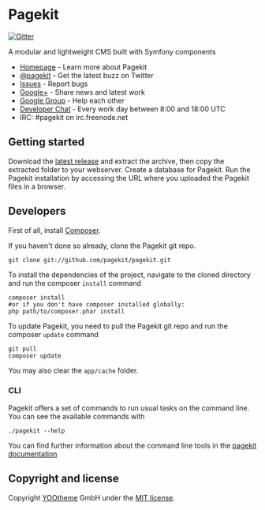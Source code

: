 # Pagekit

[![Gitter](https://badges.gitter.im/Join%20Chat.svg)](https://gitter.im/pagekit/pagekit?utm_source=badge&utm_medium=badge&utm_campaign=pr-badge&utm_content=badge)

A modular and lightweight CMS built with Symfony components

* [Homepage](http://pagekit.com) - Learn more about Pagekit
* [@pagekit](https://twitter.com/pagekit) - Get the latest buzz on Twitter
* [Issues](http://github.com/pagekit/pagekit/issues) - Report bugs
* [Google+](https://plus.google.com/communities/104125443335488004107) - Share news and latest work
* [Google Group](https://plus.google.com/communities/104125443335488004107) - Help each other
* [Developer Chat](https://www.hipchat.com/giPcIKmrx) - Every work day between 8:00 and 18:00 UTC
* IRC: #pagekit on irc.freenode.net

## Getting started

Download the [latest release](http://www.pagekit.com) and extract the archive, then copy the extracted folder to your webserver.
Create a database for Pagekit.
Run the Pagekit installation by accessing the URL where you uploaded the Pagekit files in a browser.


## Developers

First of all, install [Composer](https://getcomposer.org/doc/00-intro.md#installation-nix).

If you haven't done so already, clone the Pagekit git repo.
```
git clone git://github.com/pagekit/pagekit.git
```

To install the dependencies of the project, navigate to the cloned directory and run the composer `install` command
```
composer install
#or if you don't have composer installed globally:
php path/to/composer.phar install
```

To update Pagekit, you need to pull the Pagekit git repo and run the composer `update` command

```
git pull
composer update
```

You may also clear the `app/cache` folder.

### CLI

Pagekit offers a set of commands to run usual tasks on the command line. You can see the available commands with
```
./pagekit --help
```
You can find further information about the command line tools in the [pagekit documentation](http://www.pagekit.com/docs/quickstart)


## Copyright and license

Copyright [YOOtheme](http://www.yootheme.com) GmbH under the [MIT license](LICENSE).
